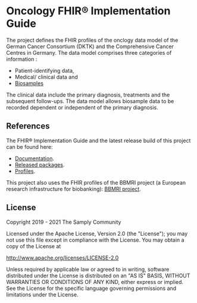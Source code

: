 # Oncology FHIR® Implementation Guide
The project defines the FHIR profiles of the onclogy data model of the German Cancer Consortium (DKTK) and the Comprehensive Cancer Centres in Germany.
The data model comprises three categories of information : 
* Patient-identifying data, 
* Medical/ clinical data and 
* [Biosamples][4]

The clinical data include the primary diagnosis, treatments and the subsequent follow-ups. The data model allows biosample data to be recorded dependent or independent of the primary diagnosis.

## References

The FHIR® Implementation Guide and the latest release build of this project can be found here:
* [Documentation][1].
* [Released packages][2].
* [Profiles][3].

This project also uses the FHIR profiles of the BBMRI project (a European research infrastructure for biobanking): [BBMRI project][4].
## License

Copyright 2019 - 2021 The Samply Community

Licensed under the Apache License, Version 2.0 (the "License"); you may not use this file except in compliance with the License. You may obtain a copy of the License at

http://www.apache.org/licenses/LICENSE-2.0

Unless required by applicable law or agreed to in writing, software distributed under the License is distributed on an "AS IS" BASIS, WITHOUT WARRANTIES OR CONDITIONS OF ANY KIND, either express or implied. See the License for the specific language governing permissions and limitations under the License.

[1]: <https://simplifier.net/guide/implementationguide4/home>
[2]: <https://simplifier.net/oncology/~packages>
[3]: <https://simplifier.net/oncology>
[4]: <https://github.com/samply/bbmri-fhir-ig>